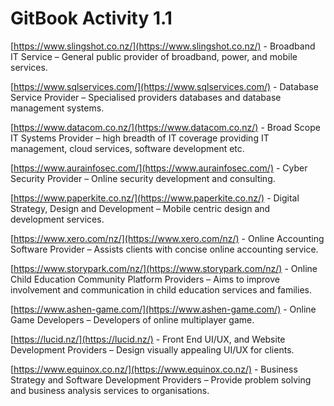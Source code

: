 # GitBook Activity 1.1

[https://www.slingshot.co.nz/](https://www.slingshot.co.nz/) - Broadband IT Service – General public provider of broadband, power, and mobile services.

[https://www.sqlservices.com/](https://www.sqlservices.com/) - Database Service Provider – Specialised providers databases and database management systems.

[https://www.datacom.co.nz/](https://www.datacom.co.nz/) - Broad Scope IT Systems Provider – high breadth of IT coverage providing IT management, cloud services, software development etc.

[https://www.aurainfosec.com/](https://www.aurainfosec.com/) - Cyber Security Provider – Online security development and consulting.

[https://www.paperkite.co.nz/](https://www.paperkite.co.nz/) - Digital Strategy, Design and Development – Mobile centric design and development services.

[https://www.xero.com/nz/](https://www.xero.com/nz/) - Online Accounting Software Provider – Assists clients with concise online accounting service.

[https://www.storypark.com/nz/](https://www.storypark.com/nz/) - Online Child Education Community Platform Providers – Aims to improve involvement and communication in child education services and families.

[https://www.ashen-game.com/](https://www.ashen-game.com/) - Online Game Developers – Developers of online multiplayer game.

[https://lucid.nz/](https://lucid.nz/) - Front End UI/UX, and Website Development Providers – Design visually appealing UI/UX for clients.

[https://www.equinox.co.nz/](https://www.equinox.co.nz/) - Business Strategy and Software Development Providers – Provide problem solving and business analysis services to organisations.

